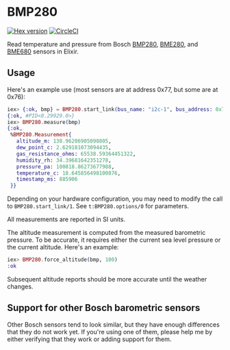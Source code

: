 # BMP280

[![Hex version](https://img.shields.io/hexpm/v/bmp280.svg "Hex version")](https://hex.pm/packages/bmp280)
[![CircleCI](https://circleci.com/gh/fhunleth/bmp280.svg?style=svg)](https://circleci.com/gh/fhunleth/bmp280)

Read temperature and pressure from Bosch
[BMP280](https://www.bosch-sensortec.com/products/environmental-sensors/pressure-sensors/pressure-sensors-bmp280-1.html),
[BME280](https://www.bosch-sensortec.com/products/environmental-sensors/humidity-sensors-bme280/),
and
[BME680](https://www.bosch-sensortec.com/products/environmental-sensors/gas-sensors-bme680/)
sensors in Elixir.

## Usage

Here's an example use (most sensors are at address 0x77, but some are at 0x76):

```elixir
iex> {:ok, bmp} = BMP280.start_link(bus_name: "i2c-1", bus_address: 0x77)
{:ok, #PID<0.29929.0>}
iex> BMP280.measure(bmp)
{:ok,
 %BMP280.Measurement{
   altitude_m: 138.96206905098805,
   dew_point_c: 2.629181073094435,
   gas_resistance_ohms: 65538.59364451322,
   humidity_rh: 34.39681642351278,
   pressure_pa: 100818.86273677988,
   temperature_c: 18.645856498100876,
   timestamp_ms: 885906
 }}
```

Depending on your hardware configuration, you may need to modify the call to
`BMP280.start_link/1`. See `t:BMP280.options/0` for parameters.

All measurements are reported in SI units.

The altitude measurement is computed from the measured barometric pressure. To
be accurate, it requires either the current sea level pressure or the current
altitude. Here's an example:

```elixir
iex> BMP280.force_altitude(bmp, 100)
:ok
```

Subsequent altitude reports should be more accurate until the weather changes.

## Support for other Bosch barometric sensors

Other Bosch sensors tend to look similar, but they have enough differences that
they do not work yet. If you're using one of them, please help me by either
verifying that they work or adding support for them.

